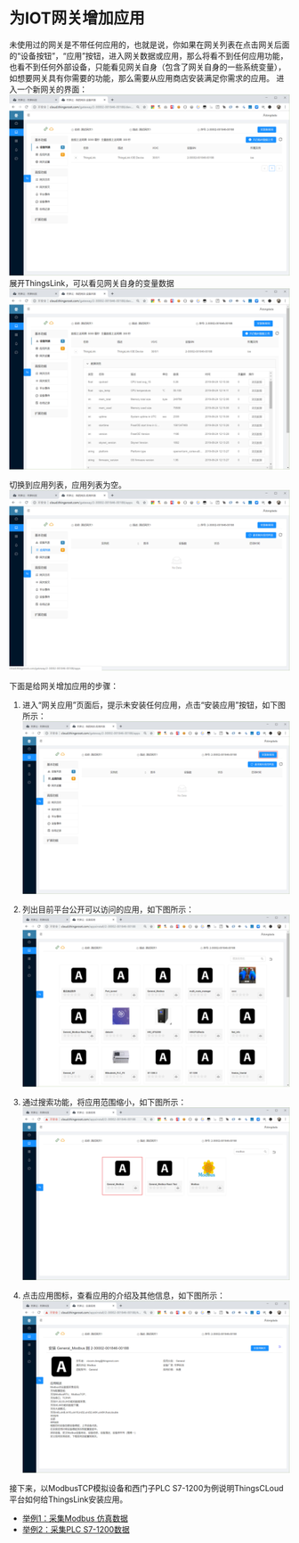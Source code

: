 # 为IOT网关增加应用

未使用过的网关是不带任何应用的，也就是说，你如果在网关列表在点击网关后面的“设备按钮”，“应用”按钮，进入网关数据或应用，那么将看不到任何应用功能，也看不到任何外部设备，只能看见网关自身（包含了网关自身的一些系统变量），如想要网关具有你需要的功能，那么需要从应用商店安装满足你需求的应用。
进入一个新网关的界面：
 ![](..\v1\part-ii\ThingsCloud_2019-06-24_12-15-23.png)
展开ThingsLink，可以看见网关自身的变量数据
 ![](..\v1\part-ii\ThingsCloud_2019-06-24_12-15-47.png)

切换到应用列表，应用列表为空。
 ![](..\v1\part-ii\ThingsCloud_2019-06-24_12-27-00.png)

下面是给网关增加应用的步骤：

1. 进入“网关应用”页面后，提示未安装任何应用，点击“安装应用”按钮，如下图所示：  
    ![](..\v1\part-ii\ThingsCloud_2019-06-24_12-27-17.png) 

2. 列出目前平台公开可以访问的应用，如下图所示：   
![](..\v1\part-ii\ThingsCloud_2019-06-24_12-27-32.png)

3. 通过搜索功能，将应用范围缩小，如下图所示： 
![](..\v1\part-ii\ThingsCloud_2019-06-24_12-27-49.png)
 
4. 点击应用图标，查看应用的介绍及其他信息，如下图所示：
![](..\v1\part-ii\ThingsCloud_2019-06-24_12-27-59.png)

接下来，以ModbusTCP模拟设备和西门子PLC S7-1200为例说明ThingsCLoud平台如何给ThingsLink安装应用。
* [举例1：采集Modbus 仿真数据](tong-guo-iot-ying-yong-cai-ji-she-bei-shu-ju.md)
* [举例2：采集PLC S7-1200数据](tong-guo-iot-ying-yong-cai-ji-she-bei-shu-ju-2.md)